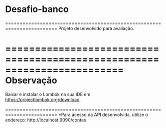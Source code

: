 # Desafio-banco
========================================================================
Projeto desenvolvido para avaliação.

========================================================================
**Observação**
========================================================================
Baixar e instalar o Lombok na sua IDE em https://projectlombok.org/download.

========================================================================
*Para acesso da API desenvolvida, utilize o endereço: http://localhost:9090/contas